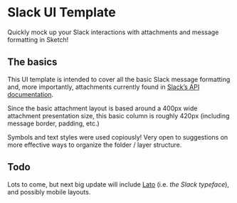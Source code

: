 # Slack UI Template
Quickly mock up your Slack interactions with attachments and message formatting in Sketch!

## The basics
This UI template is intended to cover all the basic Slack message formatting and, more importantly, attachments currently found in [Slack’s API documentation](https://api.slack.com/docs/attachments).

Since the basic attachment layout is based around a 400px wide attachment presentation size, this basic column is roughly 420px (including message border, padding, etc.)

Symbols and text styles were used copiously! Very open to suggestions on more effective ways to organize the folder / layer structure.

## Todo
Lots to come, but next big update will include [Lato](http://www.latofonts.com/) (i.e. *the Slack typeface*), and possibly mobile layouts.
